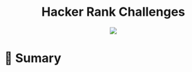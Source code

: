 <div align='center'>
    <h1><b>Hacker Rank Challenges</b></h1>
    <img src='https://img.shields.io/badge/python-3-green'></img>
</div>

# :pushpin: Sumary 
